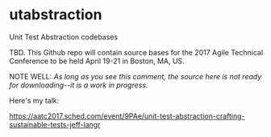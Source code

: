 # utabstraction
Unit Test Abstraction codebases

TBD. This Github repo will contain source bases for the 2017 Agile Technical Conference to be held April 19-21 in Boston, MA, US.

NOTE WELL: *As long as you see this comment, the source here is not ready for downloading--it is a work in progress.*

Here's my talk:

https://aatc2017.sched.com/event/9PAe/unit-test-abstraction-crafting-sustainable-tests-jeff-langr

